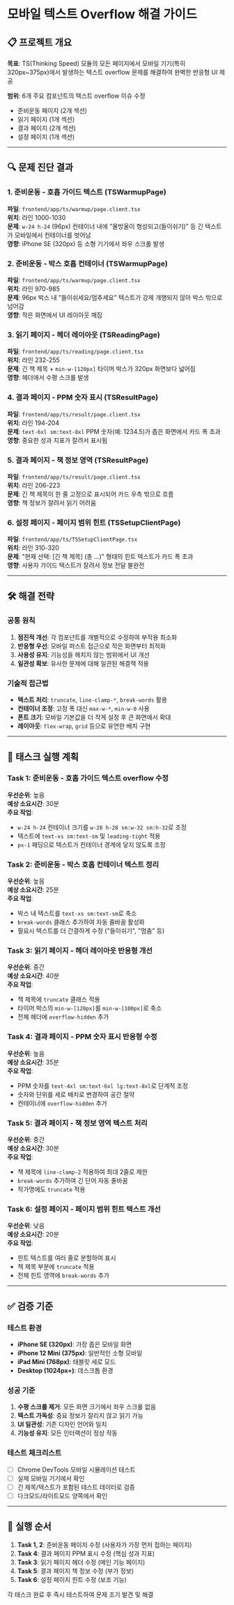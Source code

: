 # 모바일 텍스트 Overflow 해결 가이드

## 📋 프로젝트 개요

**목표**: TS(Thinking Speed) 모듈의 모든 페이지에서 모바일 기기(특히 320px~375px)에서 발생하는 텍스트 overflow 문제를 해결하여 완벽한 반응형 UI 제공

**범위**: 6개 주요 컴포넌트의 텍스트 overflow 이슈 수정
- 준비운동 페이지 (2개 섹션)
- 읽기 페이지 (1개 섹션)  
- 결과 페이지 (2개 섹션)
- 설정 페이지 (1개 섹션)

---

## 🔍 문제 진단 결과

### 1. 준비운동 - 호흡 가이드 텍스트 (TSWarmupPage)
**파일**: `frontend/app/ts/warmup/page.client.tsx`  
**위치**: 라인 1000-1030  
**문제**: `w-24 h-24` (96px) 컨테이너 내에 "물방울이 형성되고(들이쉬기)" 등 긴 텍스트가 모바일에서 컨테이너를 벗어남  
**영향**: iPhone SE (320px) 등 소형 기기에서 좌우 스크롤 발생

### 2. 준비운동 - 박스 호흡 컨테이너 (TSWarmupPage)  
**파일**: `frontend/app/ts/warmup/page.client.tsx`  
**위치**: 라인 970-985  
**문제**: 96px 박스 내 "들이쉬세요/멈추세요" 텍스트가 강제 개행되지 않아 박스 밖으로 넘어감  
**영향**: 작은 화면에서 UI 레이아웃 깨짐

### 3. 읽기 페이지 - 헤더 레이아웃 (TSReadingPage)
**파일**: `frontend/app/ts/reading/page.client.tsx`  
**위치**: 라인 232-255  
**문제**: 긴 책 제목 + `min-w-[120px]` 타이머 박스가 320px 화면보다 넓어짐  
**영향**: 헤더에서 수평 스크롤 발생

### 4. 결과 페이지 - PPM 숫자 표시 (TSResultPage)
**파일**: `frontend/app/ts/result/page.client.tsx`  
**위치**: 라인 194-204  
**문제**: `text-6xl sm:text-8xl` PPM 숫자(예: 1234.5)가 좁은 화면에서 카드 폭 초과  
**영향**: 중요한 성과 지표가 잘려서 표시됨

### 5. 결과 페이지 - 책 정보 영역 (TSResultPage)
**파일**: `frontend/app/ts/result/page.client.tsx`  
**위치**: 라인 206-223  
**문제**: 긴 책 제목이 한 줄 고정으로 표시되어 카드 우측 밖으로 흐름  
**영향**: 책 정보가 잘려서 읽기 어려움

### 6. 설정 페이지 - 페이지 범위 힌트 (TSSetupClientPage)
**파일**: `frontend/app/ts/TSSetupClientPage.tsx`  
**위치**: 라인 310-320  
**문제**: "현재 선택: [긴 책 제목] (총 ...)" 형태의 힌트 텍스트가 카드 폭 초과  
**영향**: 사용자 가이드 텍스트가 잘려서 정보 전달 불완전

---

## 🛠️ 해결 전략

### 공통 원칙
1. **점진적 개선**: 각 컴포넌트를 개별적으로 수정하여 부작용 최소화
2. **반응형 우선**: 모바일 퍼스트 접근으로 작은 화면부터 최적화
3. **사용성 유지**: 기능성을 해치지 않는 범위에서 UI 개선
4. **일관성 확보**: 유사한 문제에 대해 일관된 해결책 적용

### 기술적 접근법
- **텍스트 처리**: `truncate`, `line-clamp-*`, `break-words` 활용
- **컨테이너 조정**: 고정 폭 대신 `max-w-*`, `min-w-0` 사용
- **폰트 크기**: 모바일 기본값을 더 작게 설정 후 큰 화면에서 확대
- **레이아웃**: `flex-wrap`, `grid` 등으로 유연한 배치 구현

---

## 📝 태스크 실행 계획

### Task 1: 준비운동 - 호흡 가이드 텍스트 overflow 수정
**우선순위**: 높음  
**예상 소요시간**: 30분  
**주요 작업**:
- `w-24 h-24` 컨테이너 크기를 `w-28 h-28 sm:w-32 sm:h-32`로 조정
- 텍스트에 `text-xs sm:text-sm` 및 `leading-tight` 적용
- `px-1` 패딩으로 텍스트가 컨테이너 경계에 닿지 않도록 조정

### Task 2: 준비운동 - 박스 호흡 컨테이너 텍스트 정리  
**우선순위**: 높음  
**예상 소요시간**: 25분  
**주요 작업**:
- 박스 내 텍스트를 `text-xs sm:text-sm`로 축소
- `break-words` 클래스 추가하여 자동 줄바꿈 활성화
- 필요시 텍스트를 더 간결하게 수정 ("들이쉬기", "멈춤" 등)

### Task 3: 읽기 페이지 - 헤더 레이아웃 반응형 개선
**우선순위**: 중간  
**예상 소요시간**: 40분  
**주요 작업**:
- 책 제목에 `truncate` 클래스 적용
- 타이머 박스의 `min-w-[120px]`를 `min-w-[100px]`로 축소
- 전체 헤더에 `overflow-hidden` 추가

### Task 4: 결과 페이지 - PPM 숫자 표시 반응형 수정
**우선순위**: 높음  
**예상 소요시간**: 35분  
**주요 작업**:
- PPM 숫자를 `text-4xl sm:text-6xl lg:text-8xl`로 단계적 조정
- 숫자와 단위를 세로 배치로 변경하여 공간 절약
- 컨테이너에 `overflow-hidden` 추가

### Task 5: 결과 페이지 - 책 정보 영역 텍스트 처리
**우선순위**: 중간  
**예상 소요시간**: 30분  
**주요 작업**:
- 책 제목에 `line-clamp-2` 적용하여 최대 2줄로 제한
- `break-words` 추가하여 긴 단어 자동 줄바꿈
- 작가명에도 `truncate` 적용

### Task 6: 설정 페이지 - 페이지 범위 힌트 텍스트 개선
**우선순위**: 낮음  
**예상 소요시간**: 20분  
**주요 작업**:
- 힌트 텍스트를 여러 줄로 분할하여 표시
- 책 제목 부분에 `truncate` 적용
- 전체 힌트 영역에 `break-words` 추가

---

## ✅ 검증 기준

### 테스트 환경
- **iPhone SE (320px)**: 가장 좁은 모바일 화면
- **iPhone 12 Mini (375px)**: 일반적인 소형 모바일
- **iPad Mini (768px)**: 태블릿 세로 모드
- **Desktop (1024px+)**: 데스크톱 환경

### 성공 기준
1. **수평 스크롤 제거**: 모든 화면 크기에서 좌우 스크롤 없음
2. **텍스트 가독성**: 중요 정보가 잘리지 않고 읽기 가능
3. **UI 일관성**: 기존 디자인 언어와 일치
4. **기능성 유지**: 모든 인터랙션이 정상 작동

### 테스트 체크리스트
- [ ] Chrome DevTools 모바일 시뮬레이션 테스트
- [ ] 실제 모바일 기기에서 확인
- [ ] 긴 제목/텍스트가 포함된 테스트 데이터로 검증
- [ ] 다크모드/라이트모드 양쪽에서 확인

---

## 🚀 실행 순서

1. **Task 1, 2**: 준비운동 페이지 수정 (사용자가 가장 먼저 접하는 페이지)
2. **Task 4**: 결과 페이지 PPM 표시 수정 (핵심 성과 지표)
3. **Task 3**: 읽기 페이지 헤더 수정 (메인 기능 페이지)
4. **Task 5**: 결과 페이지 책 정보 수정 (부가 정보)
5. **Task 6**: 설정 페이지 힌트 수정 (보조 기능)

각 태스크 완료 후 즉시 테스트하여 문제 조기 발견 및 해결 